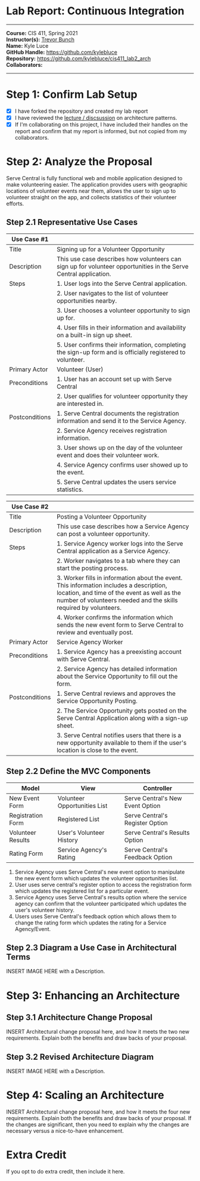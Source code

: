 # Lab Report: Continuous Integration
___
**Course:** CIS 411, Spring 2021  
**Instructor(s):** [Trevor Bunch](https://github.com/trevordbunch)  
**Name:** Kyle Luce  
**GitHub Handle:** https://github.com/kylebluce  
**Repository:** https://github.com/kylebluce/cis411_lab2_arch  
**Collaborators:** 
___

# Step 1: Confirm Lab Setup
- [x] I have forked the repository and created my lab report
- [x] I have reviewed the [lecture / discsussion](../assets/04p1_SolutionArchitectures.pdf) on architecture patterns.
- [x] If I'm collaborating on this project, I have included their handles on the report and confirm that my report is informed, but not copied from my collaborators.

# Step 2: Analyze the Proposal

Serve Central is fully functional web and mobile application designed to make volunteering easier. The application provides users with geographic locations of volunteer events near them, allows the user to sign up to volunteer straight on the app, and collects statistics of their volunteer efforts.

## Step 2.1 Representative Use Cases  

| Use Case #1 | |
|---|---|
| Title | Signing up for a Volunteer Opportunity |
| Description | This use case describes how volunteers can sign up for volunteer opportunities in the Serve Central application. |    
| Steps | 1. User logs into the Serve Central application. |
| | 2. User navigates to the list of volunteer opportunities nearby. |
| | 3. User chooses a volunteer opportunity to sign up for. | 
| | 4. User fills in their information and availability on a built-in sign up sheet. | 
| | 5. User confirms their information, completing the sign-up form and is officially registered to volunteer. |   
| Primary Actor | Volunteer (User) |    
| Preconditions | 1. User has an account set up with Serve Central |
| | 2. User qualifies for volunteer opportunity they are interested in. |    
| Postconditions | 1. Serve Central documents the registration information and send it to the Service Agency. |
| | 2. Service Agency receives registration information. |
| | 3. User shows up on the day of the volunteer event and does their volunteer work. |
| | 4. Service Agency confirms user showed up to the event. |
| | 5. Serve Central updates the users service statistics. |  

| Use Case #2 | |
|---|---|
| Title | Posting a Volunteer Opportunity |
| Description | This use case describes how a Service Agency can post a volunteer opportunity. |
| Steps | 1. Service Agency worker logs into the Serve Central application as a Service Agency. |   
| | 2. Worker navigates to a tab where they can start the posting process. |    
| | 3. Worker fills in information about the event. This information includes a description, location, and time of the event as well as the number of volunteers needed and the skills required by volunteers. |    
| | 4. Worker confirms the information which sends the new event form to Serve Central to review and eventually post. |   
| Primary Actor | Service Agency Worker |
| Preconditions | 1. Service Agency has a preexisting account with Serve Central. |
| | 2. Service Agency has detailed information about the Service Opportunity to fill out the form. |
| Postconditions | 1. Serve Central reviews and approves the Service Opportunity Posting. |
| | 2. The Service Opportunity gets posted on the Serve Central Application along with a sign-up sheet. |
| | 3. Serve Central notifies users that there is a new opportunity available to them if the user's location is close to the event. |

## Step 2.2 Define the MVC Components

| Model | View | Controller |
|---|---|---|
| New Event Form | Volunteer Opportunities List | Serve Central's New Event Option |
| Registration Form | Registered List | Serve Central's Register Option |
| Volunteer Results | User's Volunteer History | Serve Central's Results Option |
| Rating Form | Service Agency's Rating | Serve Central's Feedback Option |

1. Service Agency uses Serve Central's new event option to manipulate the new event form which updates the volunteer opportunities list.
2. User uses serve central's register option to access the registration form which updates the registered list for a particular event.
3. Service Agency uses Serve Central's results option where the service agency can confirm that the volunteer participated which updates the user's volunteer history.
4. Users uses Serve Central's feedback option which allows them to change the rating form which updates the rating for a Service Agency/Event.

## Step 2.3 Diagram a Use Case in Architectural Terms
INSERT IMAGE HERE with a Description.

# Step 3: Enhancing an Architecture

## Step 3.1 Architecture Change Proposal
INSERT Architectural change proposal here, and how it meets the two new requirements.  Explain both the benefits and draw backs of your proposal.

## Step 3.2 Revised Architecture Diagram
INSERT IMAGE HERE with a Description.

# Step 4: Scaling an Architecture
INSERT Architectural change proposal here, and how it meets the four new requirements.  Explain both the benefits and draw backs of your proposal.  If the changes are significant, then you need to explain why the changes are necessary versus a nice-to-have enhancement.

# Extra Credit
If you opt to do extra credit, then include it here.

